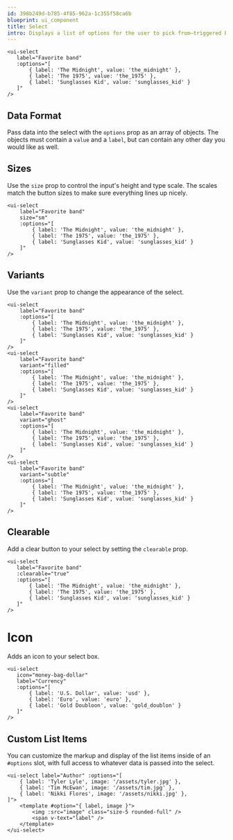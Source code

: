 ```yaml
---
id: 398b249d-b785-4f85-962a-1c355f58ca6b
blueprint: ui_component
title: Select
intro: Displays a list of options for the user to pick from—triggered by an input style button.
---
```

 ```component
 <ui-select
    label="Favorite band"
    :options="[
        { label: 'The Midnight', value: 'the_midnight' },
        { label: 'The 1975', value: 'the_1975' },
        { label: 'Sunglasses Kid', value: 'sunglasses_kid' }
    ]"
/>
```

## Data Format

Pass data into the select with the `options` prop as an array of objects. The objects must contain a `value` and a `label`, but can contain any other day you would like as well.


## Sizes

Use the `size` prop to control the input's height and type scale. The scales match the button sizes to make sure everything lines up nicely.

```component
<ui-select
    label="Favorite band"
    size="sm"
    :options="[
        { label: 'The Midnight', value: 'the_midnight' },
        { label: 'The 1975', value: 'the_1975' },
        { label: 'Sunglasses Kid', value: 'sunglasses_kid' }
    ]"
/>
```


## Variants

Use the `variant` prop to change the appearance of the select.

```component
<ui-select
    label="Favorite band"
    :options="[
        { label: 'The Midnight', value: 'the_midnight' },
        { label: 'The 1975', value: 'the_1975' },
        { label: 'Sunglasses Kid', value: 'sunglasses_kid' }
    ]"
/>
<ui-select
    label="Favorite band"
    variant="filled"
    :options="[
        { label: 'The Midnight', value: 'the_midnight' },
        { label: 'The 1975', value: 'the_1975' },
        { label: 'Sunglasses Kid', value: 'sunglasses_kid' }
    ]"
/>
<ui-select
    label="Favorite band"
    variant="ghost"
    :options="[
        { label: 'The Midnight', value: 'the_midnight' },
        { label: 'The 1975', value: 'the_1975' },
        { label: 'Sunglasses Kid', value: 'sunglasses_kid' }
    ]"
/>
<ui-select
    label="Favorite band"
    variant="subtle"
    :options="[
        { label: 'The Midnight', value: 'the_midnight' },
        { label: 'The 1975', value: 'the_1975' },
        { label: 'Sunglasses Kid', value: 'sunglasses_kid' }
    ]"
/>
```


## Clearable

Add a clear button to your select by setting the `clearable` prop.

 ```component
 <ui-select
    label="Favorite band"
    :clearable="true"
    :options="[
        { label: 'The Midnight', value: 'the_midnight' },
        { label: 'The 1975', value: 'the_1975' },
        { label: 'Sunglasses Kid', value: 'sunglasses_kid' }
    ]"
/>
```


# Icon

Adds an icon to your select box.

 ```component
 <ui-select
    icon="money-bag-dollar"
    label="Currency"
    :options="[
        { label: 'U.S. Dollar', value: 'usd' },
        { label: 'Euro', value: 'euro' },
        { label: 'Gold Doubloon', value: 'gold_doublon' }
    ]"
/>
```


## Custom List Items

You can customize the markup and display of the list items inside of an `#options` slot, with full access to whatever data is passed into the select.

```component
<ui-select label="Author" :options="[
    { label: 'Tyler Lyle', image: '/assets/tyler.jpg' },
    { label: 'Tim McEwan', image: '/assets/tim.jpg' },
    { label: 'Nikki Flores', image: '/assets/nikki.jpg' },
]">
    <template #option="{ label, image }">
        <img :src="image" class="size-5 rounded-full" />
        <span v-text="label" />
    </template>
</ui-select>
```
